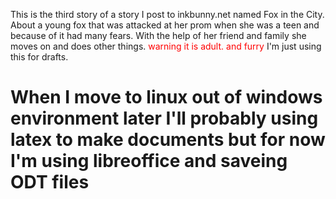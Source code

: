 This is the third story of a story I post to inkbunny.net named Fox in the City. About a young fox that was attacked at her prom when she was a teen and because of it had many fears. With the help of her friend and family she moves on and does other things. <span style="color:#ff0000">warning it is adult. and furry</span> I'm just using this for drafts.
<h1>When I move to linux out of windows environment later I'll probably using latex to make documents but for now I'm using libreoffice and saveing ODT files
